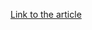 [Link to the article](https://googleprojectzero.blogspot.com/2023/10/an-analysis-of-an-in-the-wild-ios-safari-sandbox-escape.html)
